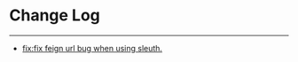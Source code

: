 # Change Log
---

- [fix:fix feign url bug when using sleuth.](https://github.com/Tencent/spring-cloud-tencent/pull/1096)
